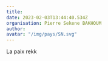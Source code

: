 ```yaml
---
title: 
date: 2023-02-03T13:44:40.534Z
organisation: Pierre Sekene BAKHOUM
author: 
avatar: "/img/pays/SN.svg"
---
```


La paix rekk
